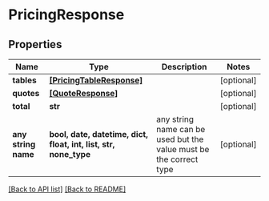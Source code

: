 # PricingResponse


## Properties
Name | Type | Description | Notes
------------ | ------------- | ------------- | -------------
**tables** | [**[PricingTableResponse]**](PricingTableResponse.md) |  | [optional] 
**quotes** | [**[QuoteResponse]**](QuoteResponse.md) |  | [optional] 
**total** | **str** |  | [optional] 
**any string name** | **bool, date, datetime, dict, float, int, list, str, none_type** | any string name can be used but the value must be the correct type | [optional]

[[Back to API list]](../README.md#documentation-for-api-endpoints) [[Back to README]](../README.md)


